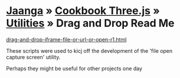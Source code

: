 [Jaanga]( http://jaanga.github.io// ) &raquo; [Cookbook Three.js]( http://jaanga.github.io/cookbook-threejs/ ) &raquo;  [Utilities]( http://jaanga.github.io/cookbook-threejs/utilities/ ) &raquo;
Drag and Drop Read Me
===

[drag-and-drop-iframe-file-or-url-or-open-r1.html]( drag-and-drop-iframe-file-or-url-or-open-r1.html )

These scripts were used to kicj off the development of the 'file open capture screen' utility.

Perhaps they might be useful for other projects one day